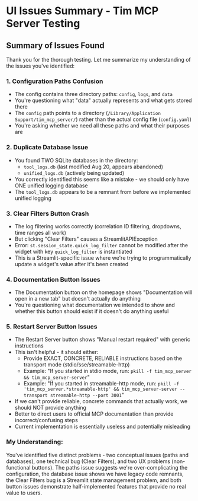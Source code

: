 # UI Issues Summary - Tim MCP Server Testing

## Summary of Issues Found

Thank you for the thorough testing. Let me summarize my understanding of the issues you've identified:

### 1. **Configuration Paths Confusion**
- The config contains three directory paths: `config`, `logs`, and `data`
- You're questioning what "data" actually represents and what gets stored there
- The `config` path points to a directory (`/Library/Application Support/tim_mcp_server/`) rather than the actual config file (`config.yaml`)
- You're asking whether we need all these paths and what their purposes are

### 2. **Duplicate Database Issue**  
- You found TWO SQLite databases in the directory:
  - `tool_logs.db` (last modified Aug 20, appears abandoned)
  - `unified_logs.db` (actively being updated)
- You correctly identified this seems like a mistake - we should only have ONE unified logging database
- The `tool_logs.db` appears to be a remnant from before we implemented unified logging

### 3. **Clear Filters Button Crash**
- The log filtering works correctly (correlation ID filtering, dropdowns, time ranges all work)
- But clicking "Clear Filters" causes a StreamlitAPIException
- Error: `st.session_state.quick_log_filter` cannot be modified after the widget with key `quick_log_filter` is instantiated
- This is a Streamlit-specific issue where we're trying to programmatically update a widget's value after it's been created

### 4. **Documentation Button Issues**
- The Documentation button on the homepage shows "Documentation will open in a new tab" but doesn't actually do anything
- You're questioning what documentation we intended to show and whether this button should exist if it doesn't do anything useful

### 5. **Restart Server Button Issues**
- The Restart Server button shows "Manual restart required" with generic instructions
- This isn't helpful - it should either:
  - Provide EXACT, CONCRETE, RELIABLE instructions based on the transport mode (stdio/sse/streamable-http)
  - Example: "If you started in stdio mode, run: `pkill -f tim_mcp_server && tim_mcp_server-server`"
  - Example: "If you started in streamable-http mode, run: `pkill -f 'tim_mcp_server.*streamable-http' && tim_mcp_server-server --transport streamable-http --port 3001`"
- If we can't provide reliable, concrete commands that actually work, we should NOT provide anything
- Better to direct users to official MCP documentation than provide incorrect/confusing steps
- Current implementation is essentially useless and potentially misleading

### My Understanding:
You've identified five distinct problems - two conceptual issues (paths and databases), one technical bug (Clear Filters), and two UX problems (non-functional buttons). The paths issue suggests we're over-complicating the configuration, the database issue shows we have legacy code remnants, the Clear Filters bug is a Streamlit state management problem, and both button issues demonstrate half-implemented features that provide no real value to users.